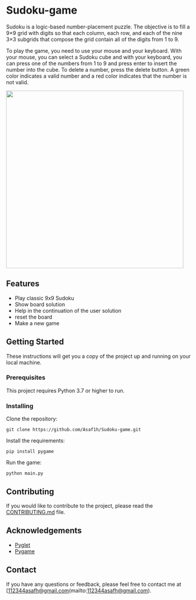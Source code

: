 # Sudoku-game

Sudoku is a logic-based number-placement puzzle. The objective is to fill a 9×9 grid with digits so that each column, each row, and each of the nine 3×3 subgrids that compose the grid contain all of the digits from 1 to 9.

To play the game, you need to use your mouse and your keyboard. With your mouse, you can select a Sudoku cube and with your keyboard, you can press one of the numbers from 1 to 9 and press enter to insert the number into the cube. To delete a number, press the delete button.
A green color indicates a valid number and a red color indicates that the number is not valid.

<img src="https://user-images.githubusercontent.com/88323673/220897042-552978d1-d0fb-40a7-9de6-39069f4b2082.gif" width="480">


## Features
- Play classic 9x9 Sudoku
- Show board solution
- Help in the continuation of the user solution
- reset the board
- Make a new game

## Getting Started

These instructions will get you a copy of the project up and running on your local machine.

### Prerequisites

This project requires Python 3.7 or higher to run.

### Installing

Clone the repository:

```
git clone https://github.com/Asaf1h/Sudoku-game.git
```

Install the requirements:

```
pip install pygame

```

Run the game:

```
python main.py
```

## Contributing

If you would like to contribute to the project, please read the [CONTRIBUTING.md](https://github.com/[username]/Sudoku/blob/master/CONTRIBUTING.md) file.

## Acknowledgements

- [Pyglet](https://pyglet.readthedocs.io/en/pyglet-1.3-maintenance/)
- [Pygame](https://www.pygame.org/docs/)

## Contact

If you have any questions or feedback, please feel free to contact me at [112344asafh@gmail.com(mailto:112344asafh@gmail.com).
